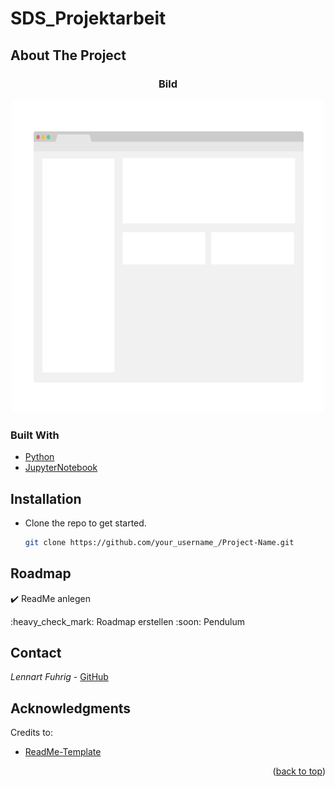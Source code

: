 # SDS_Projektarbeit
<div id="top"></div>

## About The Project
<div align="center">
  <h3>Bild</h3>
  <a href="https://github.com/lennart2810/SDS_Projektarbeit/blob/master/appendix">
    <img src="appendix/screenshot.png" alt="Images" width="500" height="500">
  </a>
</div>

<!-- Überschrift mittig ausrichten -->
<!-- <h3 align="center">Überschrift</h3> -->

### Built With
* [Python](https://www.python.org)
* [JupyterNotebook ](https://www.anaconda.com/products/individual#Downloads)

## Installation
* Clone the repo to get started.
   ```sh
   git clone https://github.com/your_username_/Project-Name.git
   ```

<!-- inline code -->
<!-- Clone the repo `git clone https://github.com/your_username_/Project-Name.git` to get started. -->

## Roadmap
:heavy_check_mark: ReadMe anlegen
</div>
:heavy_check_mark: Roadmap erstellen
</div>
:soon: Pendulum

## Contact
_Lennart Fuhrig_ - [GitHub](https://github.com/lennart2810) 

## Acknowledgments

Credits to:
* [ReadMe-Template](https://github.com/othneildrew/Best-README-Template)

<p align="right">(<a href="#top">back to top</a>)</p>
